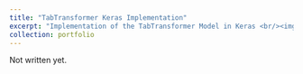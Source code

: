 ```yaml
---
title: "TabTransformer Keras Implementation"
excerpt: "Implementation of the TabTransformer Model in Keras <br/><img src='/images/500x300.png'>"
collection: portfolio
---
```


Not written yet.
